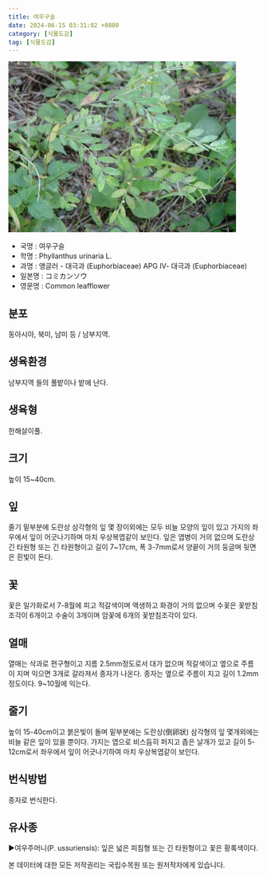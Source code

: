```yaml
---
title: 여우구슬
date: 2024-06-15 03:31:02 +0800
category: [식물도감]
tag: [식물도감]
---
```




![여우구슬](/assets/img/fileUpload/plants/basic/Euphorbiaceae/Phyllanthus/2031/1_th2.JPG)
- 국명 : 여우구슬
- 학명 : Phyllanthus urinaria L.
- 과명 : 앵글러 - 대극과 (Euphorbiaceae) APG Ⅳ- 대극과 (Euphorbiaceae)
- 일본명 : コミカンソウ
- 영문명 : Common leafflower


## 분포
동아시아, 북미, 남미 등 / 남부지역.
## 생육환경
남부지역 들의 풀밭이나 밭에 난다.
## 생육형
한해살이풀.
## 크기
높이 15~40cm.
## 잎
줄기 밑부분에 도란상 삼각형의 잎 몇 장이외에는 모두 비늘 모양의 잎이 있고 가지의 좌우에서 잎이 어긋나기하며 마치 우상복엽같이 보인다. 잎은 엽병이 거의 없으며 도란상 긴 타원형 또는 긴 타원형이고 길이 7~17cm, 폭 3-7mm로서 양끝이 거의 둥글며 뒷면은 흰빛이 돈다.
## 꽃
꽃은 일가화로서 7-8월에 피고 적갈색이며 액생하고 화경이 거의 없으며 수꽃은 꽃받침조각이 6개이고 수술이 3개이며 암꽃에 6개의 꽃받침조각이 있다.
## 열매
열매는 삭과로 편구형이고 지름 2.5mm정도로서 대가 없으며 적갈색이고 옆으로 주름이 지며 익으면 3개로 갈라져서 종자가 나온다. 종자는 옆으로 주름이 지고 길이 1.2mm정도이다. 9~10월에 익는다. 
## 줄기
높이 15-40cm이고 붉은빛이 돌며 밑부분에는 도란상(倒卵狀) 삼각형의 잎 몇개외에는 비늘 같은 잎이 있을 뿐이다. 가지는 엽으로 비스듬히 퍼지고 좁은 날개가 있고 길이 5-12cm로서 좌우에서 잎이 어긋나기하여 마치 우상복엽같이 보인다.
## 번식방법
종자로 번식한다.
## 유사종
▶여우주머니(P. ussuriensis): 잎은 넓은 피침형 또는 긴 타원형이고 꽃은 황록색이다.






본 데이터에 대한 모든 저작권리는 국립수목원 또는 원저작자에게 있습니다.
